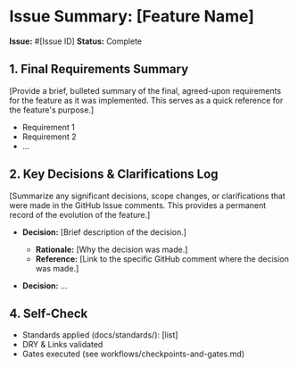# Issue Summary: [Feature Name]

**Issue:** #[Issue ID]
**Status:** Complete

## 1. Final Requirements Summary

[Provide a brief, bulleted summary of the final, agreed-upon requirements for the feature as it was implemented. This serves as a quick reference for the feature's purpose.]

*   Requirement 1
*   Requirement 2
*   ...

## 2. Key Decisions & Clarifications Log

[Summarize any significant decisions, scope changes, or clarifications that were made in the GitHub Issue comments. This provides a permanent record of the evolution of the feature.]

*   **Decision:** [Brief description of the decision.]
    *   **Rationale:** [Why the decision was made.]
    *   **Reference:** [Link to the specific GitHub comment where the decision was made.]

*   **Decision:** ...

## 4. Self-Check

- Standards applied (docs/standards/): [list]
- DRY & Links validated
- Gates executed (see workflows/checkpoints-and-gates.md)
